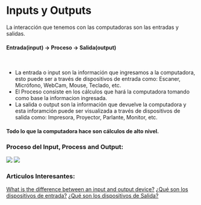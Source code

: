 # Inputs y Outputs
La interacción que tenemos con las computadoras son las entradas y salidas.
⠀

#### Entrada(input) → Proceso → Salida(output)
⠀
- La entrada o input son la información que ingresamos a la computadora, esto puede ser a través de dispositivos de entrada como: Escaner, Micrófono, WebCam, Mouse, Teclado, etc.
- El Proceso consiste en los cálculos que hará la computadora tomando como base la informacion ingresada.
- La salida o output son la información que devuelve la computadora y esta inforamción puede ser visualizada a través de dispositivos de salida como: Impresora, Proyector, Parlante, Monitor, etc.
⠀
#### Todo lo que la computadora hace son cálculos de alto nivel.

### Proceso del Input, Process and Output:
![](https://2.bp.blogspot.com/-u10qS9b4DDQ/Ww2OlSmqNhI/AAAAAAAAAgg/U1VLjoY_zlYuQfaNOLSk6E5fZc-Yz55sQCLcBGAs/s1600/videotogif_2018.05.24_15.10.52.gif)
![](https://i.giphy.com/media/3o7aCTFME70wndtRSg/giphy.webp)

### Articulos Interesantes:
[What is the difference between an input and output device?](https://www.computerhope.com/issues/ch001355.html)
[¿Qué son los dispositivos de entrada?](https://concepto.de/dispositivos-de-entrada/)
[¿Qué son los dispositivos de Salida?](https://www.ejemplos.co/ejemplos-de-dispositivos-de-salida)
